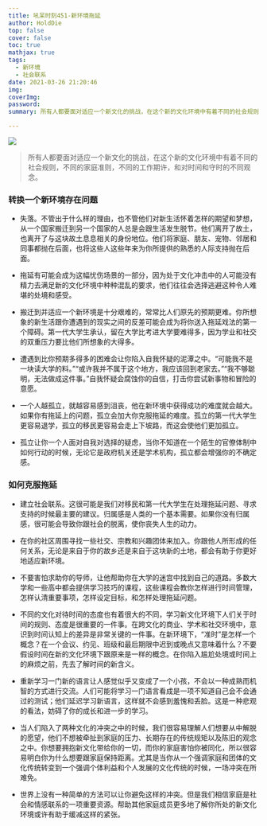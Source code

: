 ```yaml
---
title: 吼呆时刻451-新环境拖延
author: HoldDie
top: false
cover: false
toc: true
mathjax: true
tags:
  - 新环境
  - 社会联系
date: 2021-03-26 21:20:46
img:
coverImg:
password:
summary: 所有人都要面对适应一个新文化的挑战，在这个新的文化环境中有着不同的社会规则，不同的家庭准则，不同的工作期许，和对时间和守时的不同观念。

---
```


![](https://cdn.jsdelivr.net/gh/asxing/img1/20210326212243.png)

> 所有人都要面对适应一个新文化的挑战，在这个新的文化环境中有着不同的社会规则，不同的家庭准则，不同的工作期许，和对时间和守时的不同观念。

### 转换一个新环境存在问题

- 失落。不管出于什么样的理由，也不管他们对新生活怀着怎样的期望和梦想，从一个国家搬迁到另一个国家的人总是会跟生活发生脱节。他们离开了故土，也离开了与这块故土息息相关的身份地位。他们将家庭、朋友、宠物、邻居和同事都抛在后面，也将这些人这些年来为你所提供的熟悉的人际支持抛在后面。

- 拖延有可能会成为这幅忧伤场景的一部分，因为处于文化冲击中的人可能没有精力去满足新的文化环境中种种混乱的要求，他们往往会选择逃避这种令人难堪的处境和感受。

- 搬迁到并适应一个新环境是十分艰难的，常常比人们原先的预期更难。你所想象的新生活跟你遭遇到的现实之间的反差可能会成为将你送入拖延戏法的第一个障碍。第一代大学生承认，留在大学比考进大学要难得多，因为学业和社交的双重压力要比他们所想象的大得多。

- 遭遇到比你预期多得多的困难会让你陷入自我怀疑的泥潭之中。“可能我不是一块读大学的料。”“或许我并不属于这个地方，我应该回到老家去。”“我不够聪明，无法做成这件事。”自我怀疑会腐蚀你的自信，打击你尝试新事物和冒险的意愿。

- 一个人越孤立，就越容易感到沮丧，他在新环境中获得成功的难度就会越大。如果你有拖延上的问题，孤立会加大你克服拖延的难度。孤立的第一代大学生更容易退学，孤立的移民更容易会走上下坡路，而这会使他们更加孤立。

- 孤立让你一个人面对自我对选择的疑虑，当你不知道在一个陌生的官僚体制中如何行动的时候，无论它是政府机关还是学术机构，孤立都会增强你的不确定感。

### 如何克服拖延

- 建立社会联系。这很可能是我们对移民和第一代大学生在处理拖延问题、寻求支持的时候最主要的建议。归属感是人类的一个基本需要。如果你没有归属感，很可能会导致你跟社会的脱离，使你丧失人生的动力。

- 在你的社区周围寻找一些社交、宗教和兴趣团体来加入。你跟他人所形成的任何关系，无论是来自于你的故乡还是来自于这块新的土地，都会有助于你更好地适应新环境。

- 不要害怕求助你的导师，让他帮助你在大学的迷宫中找到自己的道路。多数大学和一些高中都会提供学习技巧的课程，这些课程会教你怎样进行时间管理，怎样认清重要事项，怎样设定目标，和怎样处理拖延问题。

- 不同的文化对待时间的态度也有着很大的不同，学习新文化环境下人们关于时间的规则、态度是很重要的一件事。在跨文化的商业、学术和社交环境中，意识到时间认知上的差异是非常关键的一件事。在新环境下，“准时”是怎样一个概念？在一个会议、约见、班级和最后期限中迟到或晚点又意味着什么？不要假设时间在新的文化环境下跟原来是一样的概念。在你陷入尴尬处境或时间上的麻烦之前，先去了解时间的新含义。

- 重新学习一门新的语言让人感觉似乎又变成了一个小孩，不会以一种成熟而机智的方式进行交流。人们可能将学习一门语言看成是一项不知道自己会不会通过的测试；他们延迟学习新语言，这样就不会感到羞愧和丢脸。这是一种悲观的看法，妨碍了你的成长和进一步的学习。

- 当人们陷入了两种文化的冲突之中的时候，我们很容易理解人们想要从中解脱的愿望，他们不想被牵扯到家庭的压力、长期存在的传统规矩以及陈旧的观念之中。你想要拥抱新文化带给你的一切，而你的家庭害怕你被同化，所以很容易明白你为什么想要跟家庭保持距离。尤其是当你从一个强调家庭和团体的文化传统转变到一个强调个体利益和个人发展的文化传统的时候，一场冲突在所难免。

- 世界上没有一种简单的方法可以让你避免这样的冲突。但是我们相信家庭是社会和情感联系的一项重要资源。帮助其他家庭成员更多地了解你所处的新文化环境或许有助于缓减这样的紧张。